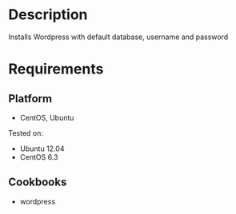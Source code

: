 Description
===========

Installs Wordpress with default database, username and password

Requirements
============

Platform
--------

* CentOS, Ubuntu

Tested on:

* Ubuntu 12.04
* CentOS 6.3

Cookbooks
---------

* wordpress
